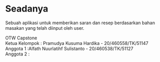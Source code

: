 # Seadanya
Sebuah aplikasi untuk memberikan saran dan resep berdasarkan bahan masakan yang telah diinput oleh user.

OTW Capstone<br/>
Ketua Kelompok : Pramudya Kusuma Hardika - 20/460558/TK/51147<br/>
Anggota 1 :Alfath Nuurlatihf Sulistanto - 20/460538/TK/51127<br/>
Anggota 2 :<br/>


